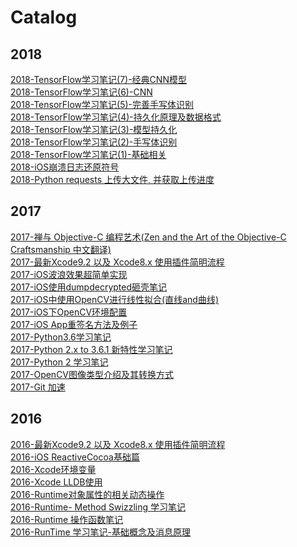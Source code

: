 # Catalog


## 2018

[2018-TensorFlow学习笔记(7)-经典CNN模型](./2018/2018-TensorFlow学习笔记(7)-经典CNN模型.md)</br>
[2018-TensorFlow学习笔记(6)-CNN](./2018/2018-TensorFlow学习笔记(6)-CNN.md)</br>
[2018-TensorFlow学习笔记(5)-完善手写体识别](./2018/2018-TensorFlow学习笔记(5)-完善手写体识别.md)</br>
[2018-TensorFlow学习笔记(4)-持久化原理及数据格式](./2018/2018-TensorFlow学习笔记(4)-持久化原理及数据格式.md)</br>
[2018-TensorFlow学习笔记(3)-模型持久化](./2018/2018-TensorFlow学习笔记(3)-模型持久化.md)</br>
[2018-TensorFlow学习笔记(2)-手写体识别](./2018/2018-TensorFlow学习笔记(2)-手写体识别.md)</br>
[2018-TensorFlow学习笔记(1)-基础相关](./2018/2018-TensorFlow学习笔记(1)-基础相关.md)</br>
[2018-iOS崩溃日志还原符号](./2018/2018-iOS崩溃日志还原符号.md)</br>
[2018-Python requests 上传大文件, 并获取上传进度](./2018/2018-Python%20requests%20上传大文件,%20并获取上传进度.md)</br>

## 2017

[2017-禅与 Objective-C 编程艺术(Zen and the Art of the Objective-C Craftsmanship 中文翻译)](./2017/2017-禅与%20Objective-C%20编程艺术(Zen%20and%20the%20Art%20of%20the%20Objective-C%20Craftsmanship%20中文翻译).md)</br>
[2017-最新Xcode9.2 以及 Xcode8.x 使用插件简明流程](./2017/2017-最新Xcode9.2%20以及%20Xcode8.x%20使用插件简明流程.md)</br>
[2017-iOS波浪效果超简单实现](./2017/2017-iOS波浪效果超简单实现.md)</br>
[2017-iOS使用dumpdecrypted砸壳笔记](./2017/2017-iOS使用dumpdecrypted砸壳笔记.md)</br>
[2017-iOS中使用OpenCV进行线性拟合(直线and曲线)](./2017/2017-iOS中使用OpenCV进行线性拟合(直线and曲线).md)</br>
[2017-iOS下OpenCV环境配置](./2017/2017-iOS下OpenCV环境配置.md)</br>
[2017-iOS App重签名方法及例子](./2017/2017-iOS%20App重签名方法及例子.md)</br>
[2017-Python3.6学习笔记](./2017/2017-Python3.6学习笔记.md)</br>
[2017-Python 2.x to 3.6.1 新特性学习笔记](./2017/2017-Python%202.x%20to%203.6.1%20新特性学习笔记.md)</br>
[2017-Python 2 学习笔记](./2017/2017-Python%202%20学习笔记.md)</br>
[2017-OpenCV图像类型介绍及其转换方式](./2017/2017-OpenCV图像类型介绍及其转换方式.md)</br>
[2017-Git 加速](./2017/2017-Git%20加速.md)</br>

## 2016

[2016-最新Xcode9.2 以及 Xcode8.x 使用插件简明流程](./2016/2016-最新Xcode9.2%20以及%20Xcode8.x%20使用插件简明流程.md)</br>
[2016-iOS ReactiveCocoa基础篇](./2016/2016-iOS%20ReactiveCocoa基础篇.md)</br>
[2016-Xcode环境变量](./2016/2016-Xcode环境变量.md)</br>
[2016-Xcode LLDB使用](./2016/2016-Xcode%20LLDB使用.md)</br>
[2016-Runtime对象属性的相关动态操作](./2016/2016-Runtime对象属性的相关动态操作.md)</br>
[2016-Runtime- Method Swizzling 学习笔记](./2016/2016-Runtime-%20Method%20Swizzling%20学习笔记.md)</br>
[2016-Runtime 操作函数笔记](./2016/2016-Runtime%20操作函数笔记.md)</br>
[2016-RunTime 学习笔记-基础概念及消息原理](./2016/2016-RunTime%20学习笔记-基础概念及消息原理.md)</br>


